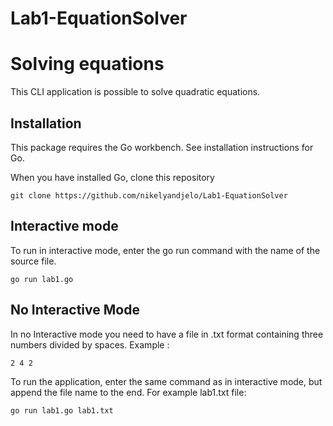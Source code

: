 # Lab1-EquationSolver
# Solving equations
This CLI application is possible to solve quadratic equations.
## Installation

This package requires the Go workbench. See installation instructions for Go.

When you have installed Go, clone this repository

```git clone https://github.com/nikelyandjelo/Lab1-EquationSolver```
## Interactive mode
To run in interactive mode, enter the go run command with the name of the source file.
```
go run lab1.go
```
## No Interactive Mode
In no Interactive mode you need to have a file in .txt format containing three numbers divided by spaces. 
Example :
```
2 4 2 
```
To run the application, enter the same command as in interactive mode, but append the file name to the end.
For example lab1.txt file:
```
go run lab1.go lab1.txt
```